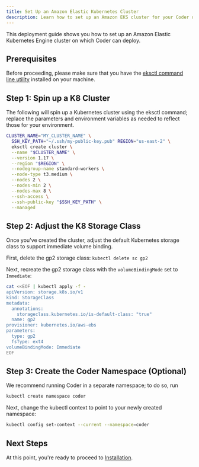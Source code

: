 ```yaml
---
title: Set Up an Amazon Elastic Kubernetes Cluster
description: Learn how to set up an Amazon EKS cluster for your Coder deployment.
---
```


This deployment guide shows you how to set up an Amazon Elastic Kubernetes
Engine cluster on which Coder can deploy.

## Prerequisites

Before proceeding, please make sure that you have the [eksctl command line
utility](https://docs.aws.amazon.com/eks/latest/userguide/getting-started-eksctl.html)
installed on your machine.

## Step 1: Spin up a K8 Cluster

The following will spin up a Kubernetes cluster using the eksctl command;
replace the parameters and environment variables as needed to reflect those for
your environment.

```bash
CLUSTER_NAME="MY_CLUSTER_NAME" \
  SSH_KEY_PATH="~/.ssh/my-public-key.pub" REGION="us-east-2" \
  eksctl create cluster \
  --name "$CLUSTER_NAME" \
  --version 1.17 \
  --region "$REGION" \
  --nodegroup-name standard-workers \
  --node-type t3.medium \
  --nodes 2 \
  --nodes-min 2 \
  --nodes-max 8 \
  --ssh-access \
  --ssh-public-key "$SSH_KEY_PATH" \
  --managed
```

## Step 2: Adjust the K8 Storage Class

Once you've created the cluster, adjust the default Kubernetes storage class to
support immediate volume binding.

First, delete the gp2 storage class: `kubectl delete sc gp2`

Next, recreate the gp2 storage class with the `volumeBindingMode` set to
`Immediate`:

```bash
cat <<EOF | kubectl apply -f -
apiVersion: storage.k8s.io/v1
kind: StorageClass
metadata:
  annotations:
    storageclass.kubernetes.io/is-default-class: "true"
  name: gp2
provisioner: kubernetes.io/aws-ebs
parameters:
  type: gp2
  fsType: ext4
volumeBindingMode: Immediate
EOF
```

## Step 3: Create the Coder Namespace (Optional)

We recommend running Coder in a separate namespace; to do so, run

```bash
kubectl create namespace coder
```

Next, change the kubectl context to point to your newly created namespace:

```bash
kubectl config set-context --current --namespace=coder
```

## Next Steps

At this point, you're ready to proceed to [Installation](../installation.md).
